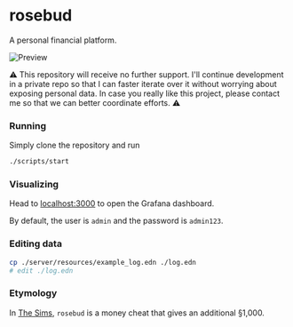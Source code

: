 # rosebud

A personal financial platform.

![Preview](https://user-images.githubusercontent.com/3226564/55515856-05ffef00-5642-11e9-8fc7-47535535c24e.jpg)

:warning: This repository will receive no further support. I'll continue development in a private repo so that I can faster iterate over it without worrying about exposing personal data. In case you really like this project, please contact me so that we can better coordinate efforts. :warning:

### Running

Simply clone the repository and run 
```bash
./scripts/start
```

### Visualizing

Head to [localhost:3000][localgrafana] to open the Grafana dashboard. 

By default, the user is `admin` and the password is `admin123`.

### Editing data

```bash
cp ./server/resources/example_log.edn ./log.edn
# edit ./log.edn
```

### Etymology 

In [The Sims][thesims], `rosebud` is a money cheat that gives an additional §1,000.

[localgrafana]: http://localhost:3000
[thesims]: https://www.ea.com/games/the-sims
